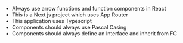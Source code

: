 - Always use arrow functions and function components in React
- This is a Next.js project which uses App Router
- This application uses Typescript
- Components should always use Pascal Casing
- Components should always define an Interface and inherit from FC<Interface>
